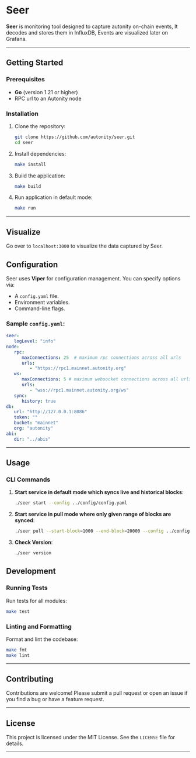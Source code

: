 # Seer

**Seer** is monitoring tool designed to capture autonity on-chain events, 
It decodes and stores them in InfluxDB, Events are visualized later on Grafana.

---

## Getting Started

### Prerequisites

- **Go** (version 1.21 or higher)
- RPC url to an Autonity node

### Installation

1. Clone the repository:
   ```bash
   git clone https://github.com/autonity/seer.git
   cd seer
   ```

2. Install dependencies:
   ```bash
   make install
   ```

3. Build the application:
   ```bash
   make build
   ```
4. Run application in default mode:
   ```bash
   make run
   ```
---

## Visualize
Go over to ```localhost:3000``` to visualize the data captured by Seer.


## Configuration

Seer uses **Viper** for configuration management. You can specify options via:
- A `config.yaml` file.
- Environment variables.
- Command-line flags.

### Sample `config.yaml`:
```yaml
seer:
   logLevel: "info"
node:
   rpc:
      maxConnections: 25  # maximum rpc connections across all urls
      urls:
         - "https://rpc1.mainnet.autonity.org"
   ws:
      maxConnections: 5 # maximum websocket connections across all urls
      urls:
         - "wss://rpc1.mainnet.autonity.org/ws"
   sync:
      history: true 
db:
   url: "http://127.0.0.1:8086"
   token: ""
   bucket: "mainnet"
   org: "autonity"
abi:
   dir: "../abis"
```
---

## Usage

### CLI Commands

1. **Start service in default mode which syncs live and historical blocks**:
   ```bash
   ./seer start --config ../config/config.yaml
   ```

2. **Start service in pull mode where only given range of blocks are synced**:
   ```bash
   ./seer pull --start-block=1000 --end-block=20000 --config ../config/config.yaml
   ```

3. **Check Version**:
   ```bash
   ./seer version
   ```

## Development

### Running Tests

Run tests for all modules:
```bash
make test
```

### Linting and Formatting

Format and lint the codebase:
```bash
make fmt
make lint
```

---

## Contributing

Contributions are welcome! Please submit a pull request or open an issue if you find a bug or have a feature request.

---

## License

This project is licensed under the MIT License. See the `LICENSE` file for details.

---

